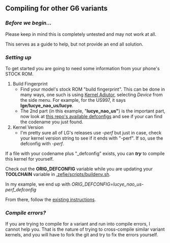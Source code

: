 ## **Compiling for other G6 variants**

### ***Before we begin...***
Please keep in mind this is completely untested and may not work at all.

This serves as a guide to help, but not provide an end all solution.

### ***Setting up***

To get started you are going to need some information from your phone's STOCK ROM.
1. Build Fingerprint
   * Find your model's stock ROM "build fingerprint". This can be done in many ways, one such is using [Kernel Adiutor](https://play.google.com/store/apps/details?id=com.grarak.kerneladiutor), selecting *Device* from the side menu. For example, for the US997, it says **lge/lucye_nao_us/lucye**.
   * The 2nd part (in this example, "**lucye_nao_us"**) is the important part, now look at [this repo's available defconfigs](arch/arm64/configs) and see if your can find the codename you just found.
2. Kernel Version
   * I'm pretty sure all of LG's releases use *-perf* but just in case, check your kernel version string to see if it ends with "-perf". If so, use the defconfig with *-perf*.

If a file with your codename plus "_defconfig" exists, you can ***try*** to compile this kernel for yourself.

Check out the **ORIG_DEFCONFIG** variable while you are updating your **TOOLCHAIN** variable in [.zefie/scripts/buildenv.sh](.zefie/scripts/buildenv.sh).

In my example, we end up with *ORIG_DEFCONFIG=lucye_nao_us-perf_defconfig*

From there, follow the [existing instructions](README.md#how-to-build).

### ***Compile errors?***

If you are trying to compile for a variant and run into compile errors, I cannot help you. That is the nature of trying to cross-compile similar variant kernels, and you will have to fork the git and try to fix the errors yourself.

